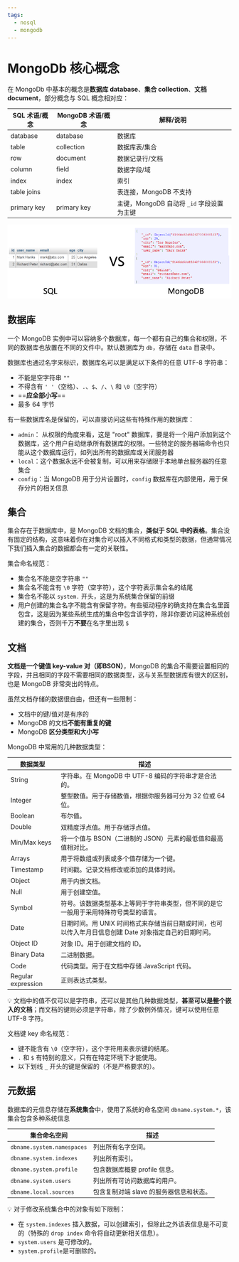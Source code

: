 ```yaml
---
tags:
  - nosql
  - mongodb
---
```


# MongoDb 核心概念

在 MongoDb 中基本的概念是**数据库 database**、**集合 collection**、**文档 document**，部分概念与 SQL 概念相对应：

| SQL 术语/概念 | MongoDB 术语/概念 |                          解释/说明                           |
| -------------------- | ----------------------------- | ---------------------------------------------------------------- |
| database        | database                 | 数据库                                                        |
| table              | collection                | 数据库表/集合                                              |
| row                | document               | 数据记录行/文档                                           |
| column          | field                        | 数据字段/域                                                 |
| index             | index                      | 索引                                                           |
| table joins      |                               | 表连接，MongoDB 不支持                             |
| primary key    | primary key             | 主键，MongoDB 自动将 `_id` 字段设置为主键 |

![SQL vs MongoDB](./_v_images/20201021164859061_29247.png)

## 数据库
一个 MongoDB 实例中可以容纳多个数据库，每一个都有自己的集合和权限，不同的数据库也放置在不同的文件中。默认数据库为 `db`，存储在 `data` 目录中。

数据库也通过名字来标识，数据库名可以是满足以下条件的任意 UTF-8 字符串：

- 不能是空字符串 `""`
- 不得含有 `' '`（空格）、`.`、`$`、`/`、`\` 和 `\0`（空宇符）
- ==**应全部小写**==
- 最多 64 字节

有一些数据库名是保留的，可以直接访问这些有特殊作用的数据库：

- `admin`： 从权限的角度来看，这是 "root" 数据库，要是将一个用户添加到这个数据库，这个用户自动继承所有数据库的权限。一些特定的服务器端命令也只能从这个数据库运行，如列出所有的数据库或关闭服务器
- `local`：这个数据永远不会被复制，可以用来存储限于本地单台服务器的任意集合
- `config`：当 MongoDB 用于分片设置时，`config` 数据库在内部使用，用于保存分片的相关信息

## 集合
集合存在于数据库中，是 MongoDB 文档的集合，**类似于 SQL 中的表格**。集合没有固定的结构，这意味着你在对集合可以插入不同格式和类型的数据，但通常情况下我们插入集合的数据都会有一定的关联性。

集合命名规范：

- 集合名不能是空字符串 `""`
- 集合名不能含有 `\0` 字符（空字符），这个字符表示集合名的结尾
- 集合名不能以 `system.` 开头，这是为系统集合保留的前缀
- 用户创建的集合名字不能含有保留字符。有些驱动程序的确支持在集合名里面包含，这是因为某些系统生成的集合中包含该字符，除非你要访问这种系统创建的集合，否则千万**不要**在名字里出现 `$`

## 文档
**文档是一个键值 key-value 对（即BSON）**，MongoDB 的集合不需要设置相同的字段，并且相同的字段不需要相同的数据类型，这与关系型数据库有很大的区别，也是 MongoDB 非常突出的特点。

虽然文档存储的数据很自由，但还有一些限制：

* 文档中的键/值对是有序的
* MongoDB 的文档**不能有重复的键**
* MongoDB **区分类型和大小写**

MongoDB 中常用的几种数据类型：

|        数据类型         |                                                                          描述                                                                           |
| --------------------------- | --------------------------------------------------------------------------------------------------------------------------------------------------------- |
| String                    | 字符串。在 MongoDB 中 UTF-8 编码的字符串才是合法的。                                                                         |
| Integer                  | 整型数值。用于存储数值，根据你服务器可分为 32 位或 64 位。                                                                    |
| Boolean                 | 布尔值。                                                                                                                                              |
| Double                  | 双精度浮点值。用于存储浮点值。                                                                                                             |
| Min/Max keys        | 将一个值与 BSON（二进制的 JSON）元素的最低值和最高值相对比。                                                            |
| Arrays                   | 用于将数组或列表或多个值存储为一个键。                                                                                                 |
| Timestamp            | 时间戳。记录文档修改或添加的具体时间。                                                                                                 |
| Object                   | 用于内嵌文档。                                                                                                                                     |
| Null                      | 用于创建空值。                                                                                                                                     |
| Symbol                  | 符号。该数据类型基本上等同于字符串类型，但不同的是它一般用于采用特殊符号类型的语言。                            |
| Date                     | 日期时间。用 UNIX 时间格式来存储当前日期或时间，也可以传入年月日信息创建 Date 对象指定自己的日期时间。 |
| Object ID               | 对象 ID。用于创建文档的 ID。                                                                                                                 |
| Binary Data            | 二进制数据。                                                                                                                                        |
| Code                     | 代码类型。用于在文档中存储 JavaScript 代码。                                                                                          |
| Regular expression | 正则表达式类型。                                                                                                                                  |

:bulb: 文档中的值不仅可以是字符串，还可以是其他几种数据类型，**甚至可以是整个嵌入的文档**；而文档的键则必须是字符串，除了少数例外情况，键可以使用任意 UTF-8 字符。

文档键 key 命名规范：

- 键不能含有 `\0`（空字符），这个字符用来表示键的结尾。
- `.` 和 `$` 有特别的意义，只有在特定环境下才能使用。
- 以下划线 `_` 开头的键是保留的（不是严格要求的）。

## 元数据
数据库的元信息存储在**系统集合**中，使用了系统的命名空间 `dbname.system.*`，该集合包含多种系统信息

|             集合命名空间             |                          描述                           |
| ------------------------------------------ | --------------------------------------------------------- |
| `dbname.system.namespaces` | 列出所有名字空间。                               |
| `dbname.system.indexes`      | 列出所有索引。                                     |
| `dbname.system.profile`      | 包含数据库概要 profile 信息。                 |
| `dbname.system.users`         | 列出所有可访问数据库的用户。                |
| `dbname.local.sources`        | 包含复制对端 slave 的服务器信息和状态。 |

:bulb: 对于修改系统集合中的对象有如下限制：

* 在 `system.indexes` 插入数据，可以创建索引，但除此之外该表信息是不可变的（特殊的 `drop index` 命令将自动更新相关信息）。
* `system.users` 是可修改的。
* `system.profile`是可删除的。